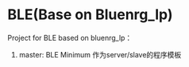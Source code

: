 # BLE(Base on Bluenrg_lp)

Project for BLE based on bluenrg_lp：

1. master: BLE Minimum 作为server/slave的程序模板